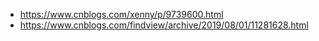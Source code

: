- https://www.cnblogs.com/xenny/p/9739600.html
- https://www.cnblogs.com/findview/archive/2019/08/01/11281628.html
